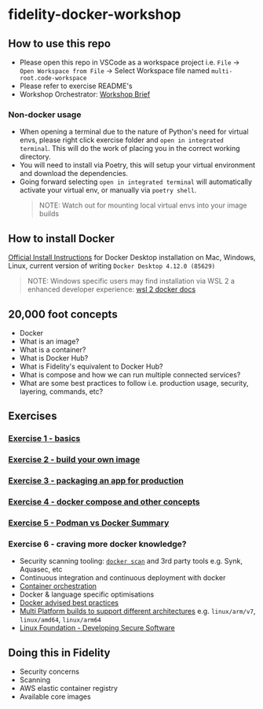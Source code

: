 # fidelity-docker-workshop

## How to use this repo

- Please open this repo in VSCode as a workspace project i.e. `File` -> `Open Workspace from File` -> Select Workspace file named `multi-root.code-workspace`
- Please refer to exercise README's
- Workshop Orchestrator: [Workshop Brief](https://docs.google.com/presentation/d/1OHJp73QRGTVEejARVcjL7IHQKC41LYd5Jj_RNdWGGE8)

### Non-docker usage

- When opening a terminal due to the nature of Python's need for virtual envs, please right click exercise folder and `open in integrated terminal`. This will do the work of placing you in the correct working directory.
- You will need to install via Poetry, this will setup your virtual environment and download the dependencies.
- Going forward selecting `open in integrated terminal` will automatically activate your virtual env, or manually via `poetry shell`.
  > NOTE: Watch out for mounting local virtual envs into your image builds

## How to install Docker

[Official Install Instructions](https://docs.docker.com/engine/install/) for Docker Desktop installation on Mac, Windows, Linux, current version of writing `Docker Desktop 4.12.0 (85629)`

> NOTE: Windows specific users may find installation via WSL 2 a enhanced developer experience: [wsl 2 docker docs](https://docs.docker.com/desktop/windows/wsl/)

## 20,000 foot concepts

- Docker
- What is an image?
- What is a container?
- What is Docker Hub?
- What is Fidelity's equivalent to Docker Hub?
- What is compose and how we can run multiple connected services?
- What are some best practices to follow i.e. production usage, security, layering, commands, etc?

## Exercises

### [Exercise 1 - basics](./exercise-1/README.md)

### [Exercise 2 - build your own image](./exercise-2/README.md)

### [Exercise 3 - packaging an app for production](./exercise-3/README.md)

### [Exercise 4 - docker compose and other concepts](./exercise-4/README.md)

### [Exercise 5 - Podman vs Docker Summary](./exercise-5/README.md)

### Exercise 6 - craving more docker knowledge?

- Security scanning tooling: [`docker scan`](https://docs.docker.com/engine/scan/) and 3rd party tools e.g. Synk, Aquasec, etc
- Continuous integration and continuous deployment with docker
- [Container orchestration](https://docs.docker.com/get-started/orchestration/)
- Docker & language specific optimisations
- [Docker advised best practices](https://docs.docker.com/develop/develop-images/dockerfile_best-practices/)
- [Multi Platform builds to support different architectures](https://www.docker.com/blog/multi-platform-docker-builds/) e.g. `linux/arm/v7`, `linux/amd64`, `linux/arm64`
- [Linux Foundation - Developing Secure Software](https://training.linuxfoundation.org/training/developing-secure-software-lfd121/)

## Doing this in Fidelity

- Security concerns
- Scanning
- AWS elastic container registry
- Available core images
